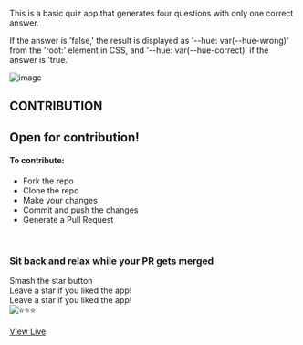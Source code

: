 This is a basic quiz app that generates four questions with only one correct answer.

If the answer is 'false,' the result is displayed as '--hue: var(--hue-wrong)' from the 'root:' element in CSS, and '--hue: var(--hue-correct)' if the answer is 'true.'


![image](https://user-images.githubusercontent.com/90745550/190350608-9dbfc8fa-f834-4650-bf41-7551f60f9521.png)

## CONTRIBUTION 

<h2>Open for contribution!</h2>
<h4>To contribute:</h3>
<ul>
  <li>Fork the repo</li>
  <li>Clone the repo</li>
  <li>Make your changes</li>
   <li>Commit and push the changes</li>
  <li>Generate a Pull Request</li>
</ul>

<br />

### Sit back and relax while your PR gets merged

Smash the star button
<br />
Leave a star if you liked the app!
<br />
Leave a star if you liked the app!
<br />
<img src="https://c.tenor.com/1Ucwz9xKC94AAAAM/coach-josh-wood-coach-josh.gif" alt="⭐⭐⭐">

[View Live](https://jovial-bublanina-a876ce.netlify.app/)
